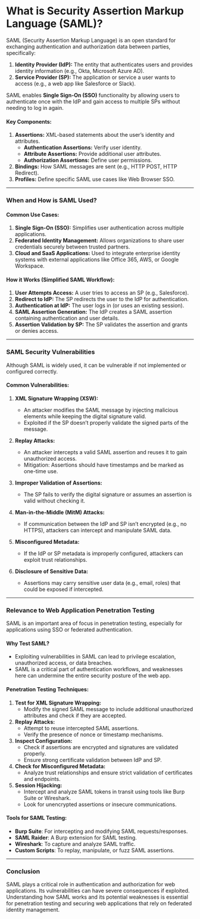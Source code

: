 # **What is Security Assertion Markup Language (SAML)?**

SAML (Security Assertion Markup Language) is an open standard for exchanging authentication and authorization data between parties, specifically:

1. **Identity Provider (IdP):** The entity that authenticates users and provides identity information (e.g., Okta, Microsoft Azure AD).
2. **Service Provider (SP):** The application or service a user wants to access (e.g., a web app like Salesforce or Slack).

SAML enables **Single Sign-On (SSO)** functionality by allowing users to authenticate once with the IdP and gain access to multiple SPs without needing to log in again.

#### **Key Components:**

1. **Assertions:** XML-based statements about the user’s identity and attributes.
    - **Authentication Assertions:** Verify user identity.
    - **Attribute Assertions:** Provide additional user attributes.
    - **Authorization Assertions:** Define user permissions.
2. **Bindings:** How SAML messages are sent (e.g., HTTP POST, HTTP Redirect).
3. **Profiles:** Define specific SAML use cases like Web Browser SSO.

---

### **When and How is SAML Used?**

#### **Common Use Cases:**

1. **Single Sign-On (SSO):** Simplifies user authentication across multiple applications.
2. **Federated Identity Management:** Allows organizations to share user credentials securely between trusted partners.
3. **Cloud and SaaS Applications:** Used to integrate enterprise identity systems with external applications like Office 365, AWS, or Google Workspace.

#### **How it Works (Simplified SAML Workflow):**

1. **User Attempts Access:** A user tries to access an SP (e.g., Salesforce).
2. **Redirect to IdP:** The SP redirects the user to the IdP for authentication.
3. **Authentication at IdP:** The user logs in (or uses an existing session).
4. **SAML Assertion Generation:** The IdP creates a SAML assertion containing authentication and user details.
5. **Assertion Validation by SP:** The SP validates the assertion and grants or denies access.

---

### **SAML Security Vulnerabilities**

Although SAML is widely used, it can be vulnerable if not implemented or configured correctly.

#### **Common Vulnerabilities:**

1. **XML Signature Wrapping (XSW):**
    
    - An attacker modifies the SAML message by injecting malicious elements while keeping the digital signature valid.
    - Exploited if the SP doesn’t properly validate the signed parts of the message.
2. **Replay Attacks:**
    
    - An attacker intercepts a valid SAML assertion and reuses it to gain unauthorized access.
    - Mitigation: Assertions should have timestamps and be marked as one-time use.
3. **Improper Validation of Assertions:**
    
    - The SP fails to verify the digital signature or assumes an assertion is valid without checking it.
4. **Man-in-the-Middle (MitM) Attacks:**
    
    - If communication between the IdP and SP isn’t encrypted (e.g., no HTTPS), attackers can intercept and manipulate SAML data.
5. **Misconfigured Metadata:**
    
    - If the IdP or SP metadata is improperly configured, attackers can exploit trust relationships.
6. **Disclosure of Sensitive Data:**
    
    - Assertions may carry sensitive user data (e.g., email, roles) that could be exposed if intercepted.

---

### **Relevance to Web Application Penetration Testing**

SAML is an important area of focus in penetration testing, especially for applications using SSO or federated authentication.

#### **Why Test SAML?**

- Exploiting vulnerabilities in SAML can lead to privilege escalation, unauthorized access, or data breaches.
- SAML is a critical part of authentication workflows, and weaknesses here can undermine the entire security posture of the web app.

#### **Penetration Testing Techniques:**

1. **Test for XML Signature Wrapping:**
    - Modify the signed SAML message to include additional unauthorized attributes and check if they are accepted.
2. **Replay Attacks:**
    - Attempt to reuse intercepted SAML assertions.
    - Verify the presence of nonce or timestamp mechanisms.
3. **Inspect Configuration:**
    - Check if assertions are encrypted and signatures are validated properly.
    - Ensure strong certificate validation between IdP and SP.
4. **Check for Misconfigured Metadata:**
    - Analyze trust relationships and ensure strict validation of certificates and endpoints.
5. **Session Hijacking:**
    - Intercept and analyze SAML tokens in transit using tools like Burp Suite or Wireshark.
    - Look for unencrypted assertions or insecure communications.

#### **Tools for SAML Testing:**

- **Burp Suite**: For intercepting and modifying SAML requests/responses.
- **SAML Raider**: A Burp extension for SAML testing.
- **Wireshark**: To capture and analyze SAML traffic.
- **Custom Scripts**: To replay, manipulate, or fuzz SAML assertions.

---

### **Conclusion**

SAML plays a critical role in authentication and authorization for web applications. Its vulnerabilities can have severe consequences if exploited. Understanding how SAML works and its potential weaknesses is essential for penetration testing and securing web applications that rely on federated identity management.
